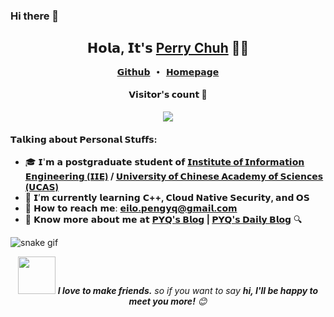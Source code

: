 ### Hi there 👋

<h2 align="center"> 𝗛𝗼𝗹𝗮, 𝗜𝘁'𝘀 <a href="https://Nalydz.github.io">Perry Chuh</a> 👨‍💻 </h2>

<p align="center">
  <samp>
    <a href="https://github.com/Nalydz">𝗚𝗶𝘁𝗵𝘂𝗯</a> ∙ 
    <a href="https://Nalydz.github.io">𝗛𝗼𝗺𝗲𝗽𝗮𝗴𝗲</a> 
  </samp>
</p>

<h4 align="center">𝗩𝗶𝘀𝗶𝘁𝗼𝗿'𝘀 𝗰𝗼𝘂𝗻𝘁 👀</h4>

<p align="center"><img src="https://profile-counter.glitch.me/Nalydz/count.svg"></img></p>

<h4>𝗧𝗮𝗹𝗸𝗶𝗻𝗴 𝗮𝗯𝗼𝘂𝘁 𝗣𝗲𝗿𝘀𝗼𝗻𝗮𝗹 𝗦𝘁𝘂𝗳𝗳𝘀:</h4>

- 🎓 𝗜'𝗺 𝗮 𝗽𝗼𝘀𝘁𝗴𝗿𝗮𝗱𝘂𝗮𝘁𝗲 𝘀𝘁𝘂𝗱𝗲𝗻𝘁 𝗼𝗳 **[𝗜𝗻𝘀𝘁𝗶𝘁𝘂𝘁𝗲 𝗼𝗳 𝗜𝗻𝗳𝗼𝗿𝗺𝗮𝘁𝗶𝗼𝗻 𝗘𝗻𝗴𝗶𝗻𝗲𝗲𝗿𝗶𝗻𝗴 (𝗜𝗜𝗘)](http://www.iie.ac.cn/) / [𝗨𝗻𝗶𝘃𝗲𝗿𝘀𝗶𝘁𝘆 𝗼𝗳 𝗖𝗵𝗶𝗻𝗲𝘀𝗲 𝗔𝗰𝗮𝗱𝗲𝗺𝘆 𝗼𝗳 𝗦𝗰𝗶𝗲𝗻𝗰𝗲𝘀 (𝗨𝗖𝗔𝗦)](https://www.ucas.ac.cn/)**   
- 🌱 𝗜’𝗺 𝗰𝘂𝗿𝗿𝗲𝗻𝘁𝗹𝘆 𝗹𝗲𝗮𝗿𝗻𝗶𝗻𝗴 **𝗖++, 𝗖𝗹𝗼𝘂𝗱 𝗡𝗮𝘁𝗶𝘃𝗲 𝗦𝗲𝗰𝘂𝗿𝗶𝘁𝘆, 𝗮𝗻𝗱 𝗢𝗦**
- 💌 𝗛𝗼𝘄 𝘁𝗼 𝗿𝗲𝗮𝗰𝗵 𝗺𝗲: **[𝗲𝗶𝗹𝗼.𝗽𝗲𝗻𝗴𝘆𝗾@𝗴𝗺𝗮𝗶𝗹.𝗰𝗼𝗺](mailto:eilo.pengyq@gmail.com)**
- 🔎 𝗞𝗻𝗼𝘄 𝗺𝗼𝗿𝗲 𝗮𝗯𝗼𝘂𝘁 𝗺𝗲 𝗮𝘁 **[𝗣𝗬𝗤'𝘀 𝗕𝗹𝗼𝗴](https://Nalydz.github.io) | [𝗣𝗬𝗤'𝘀 𝗗𝗮𝗶𝗹𝘆 𝗕𝗹𝗼𝗴](https://pengyq.top)** 🔍

![snake gif](https://github.com/Nalydz/Nalydz/blob/output/github-contribution-grid-snake.gif)

<p align="center"><img src="https://media.giphy.com/media/LnQjpWaON8nhr21vNW/giphy.gif" width="60"> <em><b>I love to make friends.</b> so if you want to say <b>hi, I'll be happy to meet you more!</b> 😊</em></p>








